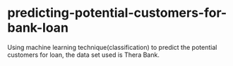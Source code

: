 # predicting-potential-customers-for-bank-loan
Using machine learning technique(classification) to predict the potential customers for loan, the data set used is Thera Bank.

